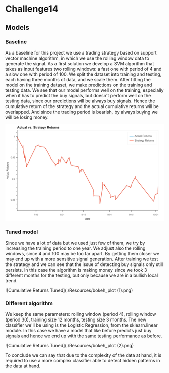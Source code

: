 # Challenge14

## Models

### Baseline

As a baseline for this project we use a trading strategy based on support vector machine algorithm, in which we use the rolling window data to generate the signal.
As a first solution we develop a SVM algorithm that takes as input features two rolling windows: a fast one with period of 4 and a slow one with period of 100.
We split the dataset into training and testing, each having three months of data, and we scale them.
After fitting the model on the training dataset, we make predictions on the training and testing data.
We see that our model performs well on the training, especially when it has to predict the buy signals, but doesn't perform well on the testing data, since our predictions will be always buy signals. Hence the cumulative return of the strategy and the actual cumulative returns will be overlapped. And since the trading period is bearish, by always buying we will be losing money.

![Cumulative Returns](./Resources/bokeh_plot.png)

### Tuned model

Since we have a lot of data but we used just few of them, we try by increasing the training period to one year. We adjust also the rolling windows, since 4 and 100 may be too far apart. By getting them closer we may end up with a more sensitive signal generation.
After training we test the strategy and we can see that the issue of detecting buy signals only still persists.
In this case the algorithm is making money since we took 3 different months for the testing, but only because we are in a bullish local trend.

![Cumulative Returns Tuned](./Resources/bokeh_plot (1).png)

### Different algorithm

We keep the same parameters: rolling window (period 4), rolling window (period 30), training size 12 months, testing size 3 months.
The new classifier we'll be using is the Logistic Regression, from the sklearn.linear module. In this case we have a model that like before predicts just buy signals and hence we end up with the same testing performance as before.

![Cumulative Returns Tuned](./Resources/bokeh_plot (2).png)

To conclude we can say that due to the complexity of the data at hand, it is required to use a more complex classifier able to detect hidden patterns in the data at hand.